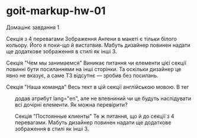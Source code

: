 # goit-markup-hw-01
Домашнє завдання 1

Секція з 4 перевагами
Зображення Антени в макеті є тільки білого кольору.
Його я поки-що й вистатвив.
Мабуть дизайнер повинен надати ще додаткове зображення в стилі як інші 3.

Секція "Чем мы занимаемся"
Виникає питання чи елементи цієї секції повинні бути посиланнями на інші сторінки.
Та оскільки дизайнер це явно не вказує, а саме ТЗ відсутнє — зробив без посилань.

Секція "Наша команда"
Весь тект в цій секції англійською мовою.
В тег <ul> додав атрибут lang="en", але не впевниний чи це будуть наслідувати всі дочірні елементи.
Як можна перевірити?

Секція "Постоянные клиенты"
Те ж питання, що й до секції з 4 перевагами.
Мабуть дизайнер повинен надати ще додаткове зображення в стилі як інші 3.
